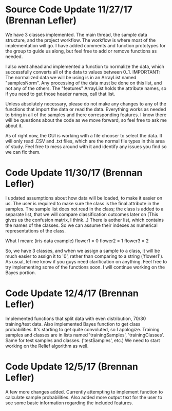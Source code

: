 # Source Code Update 11/27/17 (Brennan Lefler)
We have 3 classes implemented. The main thread, the sample data structure, and the project workflow. The workflow is where most of the implementation will go. I have added comments and function prototypes for the group to guide us along, but feel free to add or remove functions as needed. 

I also went ahead and implemented a function to normalize the data, which successfully converts all of the data to values between 0..1. IMPORTANT: The normalized data we will be using is in an ArrayList named "samplesNorm". Any processing of the data must be done on this list, and not any of the others. The "features" ArrayList holds the attribute names, so if you need to get those header names, call that list. 

Unless absolutely necessary, please do not make any changes to any of the functions that import the data or read the data. Everything works as needed to bring in all of the samples and there corresponding features. I know there will be questions about the code as we move forward, so feel free to ask me about it.

As of right now, the GUI is working with a file chooser to select the data. It will only read .CSV and .txt files, which are the normal file types in this area of study. Feel free to mess around with it and identify any issues you find so we can fix them.

# Code Update 11/30/17 (Brennan Lefler)
I updated assumptions about how data will be loaded, to make it easier on us. The user is required to make sure the class is the final attribute in the samples. The sample list does not read in the class; the class is added to a separate list, that we will compare classification outcomes later on (This gives us the confusion matrix, I think...) There is aother list, which contains the names of the classes. So we can assume their indexes as numerical representations of the class. 

What I mean: (iris data example)
flower1 = 0
flower2 = 1
flower3 = 2

So, we have 3 classes, and when we assign a sample to a class, it will be much easier to assign it to '0', rather than comparing to a string ('flower1'). As usual, let me know if you guys need clarification on anything. Feel free to try implementing some of the functions soon. I will continue working on the Bayes portion.

# Code Update 12/4/17 (Brennan Lefler)
Implemented functions that split data with even distribution, 70/30 training/test data. Also implemented Bayes function to get class probabilities. It's starting to get quite convoluted, so I apologize. Training samples and classes are in lists named 'trainingSamples', 'trainingClasses'. Same for test samples and classes. ('testSamples', etc.) We need to start working on the Relief algorithm as well.

# Code Update 12/5/17 (Brennan Lefler)
A few more changes added. Currently attempting to implement function to calculate sample probabilities. Also added more output text for the user to see some basic information regarding the included features.

